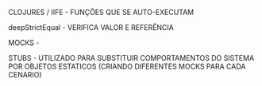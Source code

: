 CLOJURES / IIFE - FUNÇÕES QUE SE AUTO-EXECUTAM

deepStrictEqual - VERIFICA VALOR E REFERÊNCIA

MOCKS -

STUBS - UTILIZADO PARA SUBSTITUIR COMPORTAMENTOS DO SISTEMA POR OBJETOS ESTATICOS (CRIANDO DIFERENTES MOCKS PARA CADA CENARIO)
